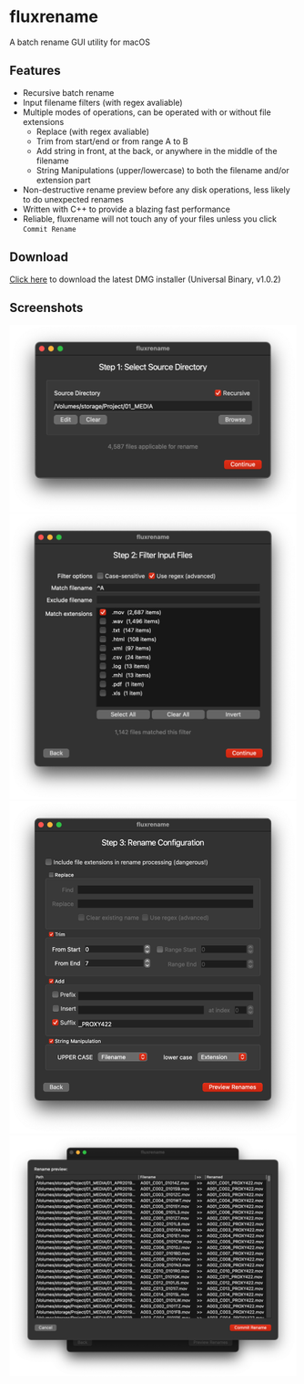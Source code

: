 # fluxrename
A batch rename GUI utility for macOS

## Features
- Recursive batch rename
- Input filename filters (with regex avaliable)
- Multiple modes of operations, can be operated with or without file extensions
    - Replace (with regex avaliable)
    - Trim from start/end or from range A to B
    - Add string in front, at the back, or anywhere in the middle of the filename
    - String Manipulations (upper/lowercase) to both the filename and/or extension part
- Non-destructive rename preview before any disk operations, less likely to do unexpected renames
- Written with C++ to provide a blazing fast performance
- Reliable, fluxrename will not touch any of your files unless you click `Commit Rename`

## Download

[Click here](https://github.com/fluxTH/fluxrename/releases/download/v1.0.2/fluxrename-v1.0.2-Universal.dmg) to download the latest DMG installer (Universal Binary, v1.0.2)

## Screenshots
<img alt="Source selection screen" src="https://raw.githubusercontent.com/fluxTH/fluxrename/main/docs/screenshots/screen_1.png">
<img alt="Filter screen" src="https://raw.githubusercontent.com/fluxTH/fluxrename/main/docs/screenshots/screen_2.png">
<img alt="Rename configuration screen" src="https://raw.githubusercontent.com/fluxTH/fluxrename/main/docs/screenshots/screen_3.png">
<img alt="Rename preview screen" src="https://raw.githubusercontent.com/fluxTH/fluxrename/main/docs/screenshots/screen_4.png">
